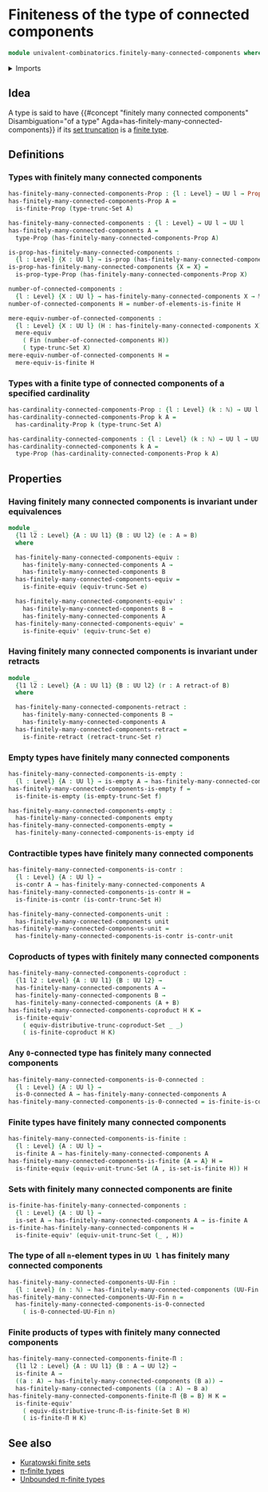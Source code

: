 # Finiteness of the type of connected components

```agda
module univalent-combinatorics.finitely-many-connected-components where
```

<details><summary>Imports</summary>

```agda
open import elementary-number-theory.natural-numbers

open import foundation.0-connected-types
open import foundation.contractible-types
open import foundation.coproduct-types
open import foundation.dependent-pair-types
open import foundation.empty-types
open import foundation.equivalences
open import foundation.function-types
open import foundation.functoriality-set-truncation
open import foundation.mere-equivalences
open import foundation.propositions
open import foundation.retracts-of-types
open import foundation.set-truncations
open import foundation.sets
open import foundation.unit-type
open import foundation.universe-levels

open import univalent-combinatorics.coproduct-types
open import univalent-combinatorics.dependent-function-types
open import univalent-combinatorics.distributivity-of-set-truncation-over-finite-products
open import univalent-combinatorics.finite-types
open import univalent-combinatorics.retracts-of-finite-types
open import univalent-combinatorics.standard-finite-types
```

</details>

## Idea

A type is said to have
{{#concept "finitely many connected components"  Disambiguation="of a type" Agda=has-finitely-many-connected-components}}
if its [set truncation](foundation.set-truncations.md) is a
[finite type](univalent-combinatorics.finite-types.md).

## Definitions

### Types with finitely many connected components

```agda
has-finitely-many-connected-components-Prop : {l : Level} → UU l → Prop l
has-finitely-many-connected-components-Prop A =
  is-finite-Prop (type-trunc-Set A)

has-finitely-many-connected-components : {l : Level} → UU l → UU l
has-finitely-many-connected-components A =
  type-Prop (has-finitely-many-connected-components-Prop A)

is-prop-has-finitely-many-connected-components :
  {l : Level} {X : UU l} → is-prop (has-finitely-many-connected-components X)
is-prop-has-finitely-many-connected-components {X = X} =
  is-prop-type-Prop (has-finitely-many-connected-components-Prop X)

number-of-connected-components :
  {l : Level} {X : UU l} → has-finitely-many-connected-components X → ℕ
number-of-connected-components H = number-of-elements-is-finite H

mere-equiv-number-of-connected-components :
  {l : Level} {X : UU l} (H : has-finitely-many-connected-components X) →
  mere-equiv
    ( Fin (number-of-connected-components H))
    ( type-trunc-Set X)
mere-equiv-number-of-connected-components H =
  mere-equiv-is-finite H
```

### Types with a finite type of connected components of a specified cardinality

```agda
has-cardinality-connected-components-Prop : {l : Level} (k : ℕ) → UU l → Prop l
has-cardinality-connected-components-Prop k A =
  has-cardinality-Prop k (type-trunc-Set A)

has-cardinality-connected-components : {l : Level} (k : ℕ) → UU l → UU l
has-cardinality-connected-components k A =
  type-Prop (has-cardinality-connected-components-Prop k A)
```

## Properties

### Having finitely many connected components is invariant under equivalences

```agda
module _
  {l1 l2 : Level} {A : UU l1} {B : UU l2} (e : A ≃ B)
  where

  has-finitely-many-connected-components-equiv :
    has-finitely-many-connected-components A →
    has-finitely-many-connected-components B
  has-finitely-many-connected-components-equiv =
    is-finite-equiv (equiv-trunc-Set e)

  has-finitely-many-connected-components-equiv' :
    has-finitely-many-connected-components B →
    has-finitely-many-connected-components A
  has-finitely-many-connected-components-equiv' =
    is-finite-equiv' (equiv-trunc-Set e)
```

### Having finitely many connected components is invariant under retracts

```agda
module _
  {l1 l2 : Level} {A : UU l1} {B : UU l2} (r : A retract-of B)
  where

  has-finitely-many-connected-components-retract :
    has-finitely-many-connected-components B →
    has-finitely-many-connected-components A
  has-finitely-many-connected-components-retract =
    is-finite-retract (retract-trunc-Set r)
```

### Empty types have finitely many connected components

```agda
has-finitely-many-connected-components-is-empty :
  {l : Level} {A : UU l} → is-empty A → has-finitely-many-connected-components A
has-finitely-many-connected-components-is-empty f =
  is-finite-is-empty (is-empty-trunc-Set f)

has-finitely-many-connected-components-empty :
  has-finitely-many-connected-components empty
has-finitely-many-connected-components-empty =
  has-finitely-many-connected-components-is-empty id
```

### Contractible types have finitely many connected components

```agda
has-finitely-many-connected-components-is-contr :
  {l : Level} {A : UU l} →
  is-contr A → has-finitely-many-connected-components A
has-finitely-many-connected-components-is-contr H =
  is-finite-is-contr (is-contr-trunc-Set H)

has-finitely-many-connected-components-unit :
  has-finitely-many-connected-components unit
has-finitely-many-connected-components-unit =
  has-finitely-many-connected-components-is-contr is-contr-unit
```

### Coproducts of types with finitely many connected components

```agda
has-finitely-many-connected-components-coproduct :
  {l1 l2 : Level} {A : UU l1} {B : UU l2} →
  has-finitely-many-connected-components A →
  has-finitely-many-connected-components B →
  has-finitely-many-connected-components (A + B)
has-finitely-many-connected-components-coproduct H K =
  is-finite-equiv'
    ( equiv-distributive-trunc-coproduct-Set _ _)
    ( is-finite-coproduct H K)
```

### Any `0`-connected type has finitely many connected components

```agda
has-finitely-many-connected-components-is-0-connected :
  {l : Level} {A : UU l} →
  is-0-connected A → has-finitely-many-connected-components A
has-finitely-many-connected-components-is-0-connected = is-finite-is-contr
```

### Finite types have finitely many connected components

```agda
has-finitely-many-connected-components-is-finite :
  {l : Level} {A : UU l} →
  is-finite A → has-finitely-many-connected-components A
has-finitely-many-connected-components-is-finite {A = A} H =
  is-finite-equiv (equiv-unit-trunc-Set (A , is-set-is-finite H)) H
```

### Sets with finitely many connected components are finite

```agda
is-finite-has-finitely-many-connected-components :
  {l : Level} {A : UU l} →
  is-set A → has-finitely-many-connected-components A → is-finite A
is-finite-has-finitely-many-connected-components H =
  is-finite-equiv' (equiv-unit-trunc-Set (_ , H))
```

### The type of all `n`-element types in `UU l` has finitely many connected components

```agda
has-finitely-many-connected-components-UU-Fin :
  {l : Level} (n : ℕ) → has-finitely-many-connected-components (UU-Fin l n)
has-finitely-many-connected-components-UU-Fin n =
  has-finitely-many-connected-components-is-0-connected
    ( is-0-connected-UU-Fin n)
```

### Finite products of types with finitely many connected components

```agda
has-finitely-many-connected-components-finite-Π :
  {l1 l2 : Level} {A : UU l1} {B : A → UU l2} →
  is-finite A →
  ((a : A) → has-finitely-many-connected-components (B a)) →
  has-finitely-many-connected-components ((a : A) → B a)
has-finitely-many-connected-components-finite-Π {B = B} H K =
  is-finite-equiv'
    ( equiv-distributive-trunc-Π-is-finite-Set B H)
    ( is-finite-Π H K)
```

## See also

- [Kuratowski finite sets](univalent-combinatorics.kuratowski-finite-sets.md)
- [π-finite types](univalent-combinatorics.truncated-pi-finite-types.md)
- [Unbounded π-finite types](univalent-combinatorics.unbounded-pi-finite-types.md)
